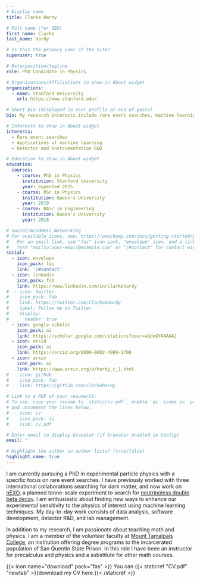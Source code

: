 ```yaml
---
# Display name
title: Clarke Hardy

# Full name (for SEO)
first_name: Clarke
last_name: Hardy

# Is this the primary user of the site?
superuser: true

# Role/position/tagline
role: PhD Candidate in Physics

# Organizations/Affiliations to show in About widget
organizations:
  - name: Stanford University
    url: https://www.stanford.edu/

# Short bio (displayed in user profile at end of posts)
bio: My research interests include rare event searches, machine learning, and detector and instrumentation R&D.

# Interests to show in About widget
interests:
  - Rare event searches
  - Applications of machine learning
  - Detector and instrumentation R&D

# Education to show in About widget
education:
  courses:
    - course: PhD in Physics
      institution: Stanford University
      year: expected 2025
    - course: MSc in Physics
      institution: Queen's University
      year: 2019
    - course: BASc in Engineering
      institution: Queen's University
      year: 2018

# Social/Academic Networking
# For available icons, see: https://wowchemy.com/docs/getting-started/page-builder/#icons
#   For an email link, use "fas" icon pack, "envelope" icon, and a link in the
#   form "mailto:your-email@example.com" or "/#contact" for contact widget.
social:
  - icon: envelope
    icon_pack: fas
    link: '/#contact'
  - icon: linkedin
    icon_pack: fab
    link: https://www.linkedin.com/in/clarkehardy
#  - icon: twitter
#    icon_pack: fab
#    link: https://twitter.com/ClarkeAHardy
#    label: Follow me on Twitter
#    display:
#      header: true
  - icon: google-scholar
    icon_pack: ai
    link: https://scholar.google.com/citations?user=aGdeGYAAAAAJ
  - icon: orcid
    icon_pack: ai
    link: https://orcid.org/0000-0002-4989-1700
  - icon: arxiv
    icon_pack: ai
    link: https://www.arxiv.org/a/hardy_c_1.html
#  - icon: github
#    icon_pack: fab
#    link: https://github.com/clarkehardy

# Link to a PDF of your resume/CV.
# To use: copy your resume to `static/cv.pdf`, enable `ai` icons in `params.yaml`,
# and uncomment the lines below.
#  - icon: cv
#    icon_pack: ai
#    link: cv.pdf

# Enter email to display Gravatar (if Gravatar enabled in Config)
email: ''

# Highlight the author in author lists? (true/false)
highlight_name: true
---
```

I am currently pursuing a PhD in experimental particle physics with a specific focus on rare event searches. I have previously worked with three international collaborations searching for dark matter, and now work on [nEXO](https://nexo.llnl.gov), a planned tonne-scale experiment to search for [neutrinoless double beta decay](https://en.wikipedia.org/wiki/Neutrinoless_double_beta_decay). I am enthusiastic about finding new ways to enhance our experimental sensitivity to the physics of interest using machine learning techniques. My day-to-day work consists of data analysis, software development, detector R&D, and lab management.

In addition to my research, I am passionate about teaching math and physics. I am a member of the volunteer faculty at [Mount Tamalpais College](https://www.mttamcollege.edu), an institution offering degree programs to the incarcerated population of San Quentin State Prison. In this role I have been an instructor for precalculus and physics and a substitute for other math courses.

{{< icon name="download" pack="fas" >}} You can {{< staticref "CV.pdf" "newtab" >}}download my CV here.{{< /staticref >}}
